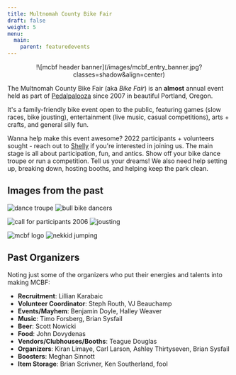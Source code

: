 ```yaml
---
title: Multnomah County Bike Fair
draft: false
weight: 5
menu:
  main:
    parent: featuredevents
---
```

<center>!\[mcbf header banner](/images/mcbf_entry_banner.jpg?classes=shadow&align=center)</center>

The Multnomah County Bike Fair (aka *Bike Fair*) is an **almost** annual event held as part of [Pedalpalooza](/pages/pedalpalooza) since 2007 in beautiful Portland, Oregon. 

It's a family-friendly bike event open to the public, featuring games (slow races, bike jousting), entertainment (live music, casual competitions), arts + crafts, and general silly fun. 

Wanna help make this event awesome? 2022 participants + volunteers sought - reach out to [Shelly](https://www.instagram.com/oh_shell/) if you're interested in joining us. The main stage is all about participation, fun, and antics. Show off your bike dance troupe or run a competition. Tell us your dreams! We also need help setting up, breaking down, hosting booths, and helping keep the park clean. 

## Images from the past

![dance troupe](/images/mcbf_brakes.jpg?classes=shadow) ![bull bike dancers](/images/mcbf_bull_dancers.jpg?classes=shadow)

![call for participants 2006](/images/mcbf_call.jpg?classes=shadow) ![jousting](/images/mcbf_joust.jpg?classes=shadow)

![mcbf logo](/images/mcbf_logo.jpg?classes=shadow) ![nekkid jumping](/images/mcbf_nekkid_jump.jpg?classes=shadow)

## Past Organizers

Noting just some of the organizers who put their energies and talents into making MCBF: 

* **Recruitment**:  Lillian Karabaic
* **Volunteer Coordinator**:  Steph Routh, VJ Beauchamp
* **Events/Mayhem**:  Benjamin Doyle, Halley Weaver
* **Music**:  Timo Forsberg, Brian Sysfail
* **Beer**:  Scott Nowicki
* **Food**:  John Dovydenas
* **Vendors/Clubhouses/Booths**:  Teague Douglas
* **Organizers**:  Kiran Limaye, Carl Larson, Ashley Thirtyseven, Brian Sysfail
* **Boosters**:  Meghan Sinnott
* **Item Storage**:  Brian Scrivner, Ken Southerland, fool